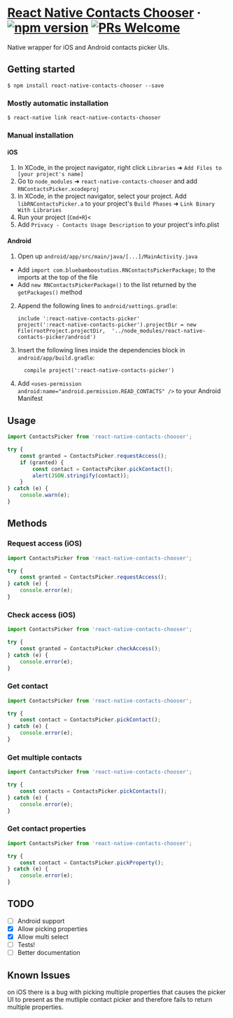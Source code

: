 
# [React Native Contacts Chooser](https://github.com/BlueBambooStudios/react-native-contacts-chooser) &middot; [![npm version](https://badge.fury.io/js/react-native-contacts-chooser.svg)](https://badge.fury.io/js/react-native-contacts-chooser) [![PRs Welcome](https://img.shields.io/badge/PRs-welcome-brightgreen.svg)](https://github.com/BlueBambooStudios/react-native-contacts-chooser/pulls)

Native wrapper for iOS and Android contacts picker UIs.

## Getting started

`$ npm install react-native-contacts-chooser --save`

### Mostly automatic installation

`$ react-native link react-native-contacts-chooser`

### Manual installation

#### iOS

1. In XCode, in the project navigator, right click `Libraries` ➜ `Add Files to [your project's name]`
2. Go to `node_modules` ➜ `react-native-contacts-chooser` and add `RNContactsPicker.xcodeproj`
3. In XCode, in the project navigator, select your project. Add `libRNContactsPicker.a` to your project's `Build Phases` ➜ `Link Binary With Libraries`
4. Run your project (`Cmd+R`)<
5. Add ```Privacy - Contacts Usage Description``` to your project's info.plist

#### Android

1. Open up `android/app/src/main/java/[...]/MainActivity.java`
  - Add `import com.bluebamboostudios.RNContactsPickerPackage;` to the imports at the top of the file
  - Add `new RNContactsPickerPackage()` to the list returned by the `getPackages()` method
2. Append the following lines to `android/settings.gradle`:
  	```
  	include ':react-native-contacts-picker'
  	project(':react-native-contacts-picker').projectDir = new File(rootProject.projectDir, 	'../node_modules/react-native-contacts-picker/android')
  	```
3. Insert the following lines inside the dependencies block in `android/app/build.gradle`:
  	```
      compile project(':react-native-contacts-picker')
  	```
4. Add ```<uses-permission android:name="android.permission.READ_CONTACTS" />``` to your Android Manifest

## Usage
```javascript
import ContactsPicker from 'react-native-contacts-chooser';

try {
	const granted = ContactsPicker.requestAccess();
	if (granted) {
		const contact = ContactsPciker.pickContact();
		alert(JSON.stringify(contact));
	}
} catch (e) {
	console.warn(e);
}
```

## Methods

### Request access (iOS)
```javascript
import ContactsPicker from 'react-native-contacts-chooser';

try {
	const granted = ContactsPicker.requestAccess();
} catch (e) {
	console.error(e);
}
```

### Check access (iOS)
```javascript
import ContactsPicker from 'react-native-contacts-chooser';

try {
	const granted = ContactsPicker.checkAccess();
} catch (e) {
	console.error(e);
}
```

### Get contact
```javascript
import ContactsPicker from 'react-native-contacts-chooser';

try {
	const contact = ContactsPicker.pickContact();
} catch (e) {
	console.error(e);
}
```

### Get multiple contacts
```javascript
import ContactsPicker from 'react-native-contacts-chooser';

try {
	const contacts = ContactsPicker.pickContacts();
} catch (e) {
	console.error(e);
}
```

### Get contact properties
```javascript
import ContactsPicker from 'react-native-contacts-chooser';

try {
	const contact = ContactsPicker.pickProperty();
} catch (e) {
	console.error(e);
}
```
  
## TODO

- [ ] Android support
- [x] Allow picking properties
- [x] Allow multi select
- [ ] Tests!
- [ ] Better documentation

## Known Issues

on iOS there is a bug with picking multiple properties that causes the picker UI to present as the mutliple contact picker and therefore fails to return multiple properties.